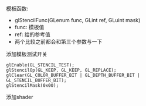 模板函数:

- glStencilFunc(GLenum func, GLint ref, GLuint mask)
- func: 模板值
- ref: 给的参考值
- 两个比较之前都会和第三个参数与一下

添加模板测试开关

```
glEnable(GL_STENCIL_TEST); 
glStencilOp(GL_KEEP, GL_KEEP, GL_REPLACE);
glClear(GL_COLOR_BUFFER_BIT | GL_DEPTH_BUFFER_BIT | GL_STENCIL_BUFFER_BIT);
glStencilMask(0x00); 
```

添加shader


